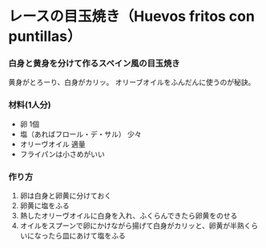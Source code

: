# レースの目玉焼き（Huevos fritos con puntillas）

### 白身と黄身を分けて作るスペイン風の目玉焼き

黄身がとろーり、白身がカリッ。
オリーブオイルをふんだんに使うのが秘訣。

### 材料(1人分)
- 卵 1個
- 塩（あればフロール・デ・サル） 少々
- オリーヴオイル 適量
- フライパンは小さめがいい

### 作り方
1. 卵は白身と卵黄に分けておく
2. 卵黄に塩をふる
3. 熱したオリーヴオイルに白身を入れ、ふくらんできたら卵黄をのせる
4. オイルをスプーンで卵にかけながら揚げて白身がカリッと、卵黄が半熟くらいになったら皿にあけて塩をふる

